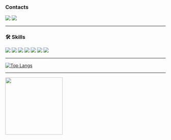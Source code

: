 ### Contacts
<div>
<a target="_blank" href="cunhacb22@gmail.com"> <img src="https://img.shields.io/badge/Gmail-D14836?style=for-the-badge&logo=gmail&logoColor=white " /></a>
<a target="_blank" href="cunhacb22@gmail.com"> <img src="https://img.shields.io/badge/LinkedIn-0077B5?style=for-the-badge&logo=linkedin&logoColor=white" /></a>
</div>

<hr/>

### 🛠️ Skills 
<div>
<img src="https://img.shields.io/badge/HTML5-E34F26?style=for-the-badge&logo=html5&logoColor=white " />
<img src="https://img.shields.io/badge/CSS3-1572B6?style=for-the-badge&logo=css3&logoColor=white" />
<img src="https://img.shields.io/badge/JavaScript-323330?style=for-the-badge&logo=javascript&logoColor=F7DF1E" />
<img src="https://img.shields.io/badge/TypeScript-007ACC?style=for-the-badge&logo=typescript&logoColor=white" />
<img src="https://img.shields.io/badge/React-20232A?style=for-the-badge&logo=react&logoColor=61DAFB" />
<img src="https://img.shields.io/badge/React_Native-20232A?style=for-the-badge&logo=react&logoColor=61DAFB" />
<img src="https://img.shields.io/badge/testing%20library-323330?style=for-the-badge&logo=testing-library&logoColor=red" />
</div>


<hr/>

[![Top Langs](https://github-readme-stats.vercel.app/api/top-langs/?username=dandankara&layout=compact&theme=radical)](https://github.com/anuraghazra/github-readme-stats)
<hr />
<img height="180em" src="https://github-readme-streak-stats.herokuapp.com/?user=dandankara&layout=compact&langs_count=7&theme=calm"/>

